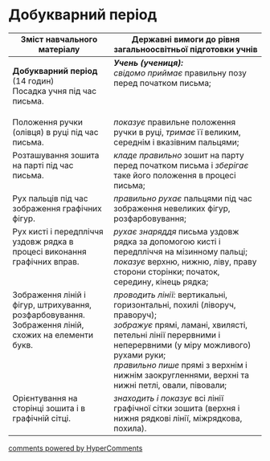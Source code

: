 <div id="hypercomments_widget" class="js-hypercomments-widget invisible"></div>

# Добукварний період

<table>
  <tr>
    <td width="40%" align="center"><b>Зміст навчального матеріалу</b></td>
    <td width="60%" align="center"><b>Державні вимоги до рівня загальноосвітньої підготовки учнів</b></td>
  </tr>
<tbody>
  <tr>
    <td width="40%" style="vertical-align:top !important;">
    <p><b>Добукварний період</b> (14 годин)<br>
Посадка учня під час письма.</td>
    <td width="60%" style="vertical-align:top !important;">
<i><b>Учень (учениця):</b></i><br>
<i>свідомо приймає</i> правильну позу перед початком письма;</td>
  </tr>
  <tr>
    <td width="40%" style="vertical-align:top !important;">
    Положення ручки (олівця) в руці під час письма.</td>
    <td width="60%" style="vertical-align:top !important;">
<i>показує</i> правильне положення ручки в руці, <i>тримає</i> її великим, середнім і вказівним пальцями;</td>
  </tr>
  <tr>
    <td width="40%" style="vertical-align:top !important;">
Розташування зошита на парті під час письма.</td>
    <td width="60%" style="vertical-align:top !important;">
<i>кладе правильно</i> зошит на парту перед початком письма і <i>зберігає</i> таке його положення в процесі письма;</td>
  </tr>
  <tr>
    <td width="40%" style="vertical-align:top !important;">
Рух пальців під час зображення графічних фігур.</td>
    <td width="60%" style="vertical-align:top !important;">
<i>правильно рухає</i> пальцями під час зображення невеликих фігур, розфарбовування;</td>
  </tr>
  <tr>
    <td width="40%" style="vertical-align:top !important;">
Рух кисті і передпліччя уздовж рядка в процесі виконання графічних вправ.</td>
    <td width="60%" style="vertical-align:top !important;">
<i>рухає знаряддя</i> письма уздовж рядка за допомогою кисті і передпліччя на мізинному пальці;<br>
<i>показує</i> верхню, нижню, ліву, праву сторони сторінки; початок, середину, кінець рядка; <br></td>
  </tr>
  <tr>
    <td width="40%" style="vertical-align:top !important;">
Зображення ліній і фігур, штрихування, розфарбовування.<br>
Зображення ліній, схожих на елементи букв.<br></td>
    <td width="60%" style="vertical-align:top !important;">
<i>проводить лінії:</i> вертикальні, горизонтальні, похилі (ліворуч, праворуч);<br>
<i>зображує</i> прямі, ламані, хвилясті, петельні лінії перервними і неперервними (у міру можливого) рухами руки;<br>
<i>правильно пише</i> прямі з верхнім і нижнім заокругленнями, верхні та нижні петлі, овали, півовали;<br></td>
  </tr>
  <tr>
    <td width="40%" style="vertical-align:top !important;">
Орієнтування на сторінці зошита і в графічній сітці.</td>
    <td width="60%" style="vertical-align:top !important;">
<i>знаходить і показує</i> всі лінії графічної сітки зошита (верхня і нижня рядкові лінії, міжрядкова, похила).</td>
  </tr>
</tbody>
</table>

<div class="js-hypercomments-container">
<a href="http://hypercomments.com" class="hc-link" title="comments widget">comments powered by HyperComments</a>
</div>